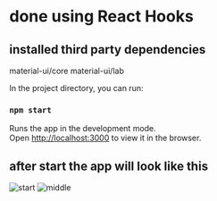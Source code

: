 # done using React Hooks 

## installed third party dependencies
  material-ui/core
  material-ui/lab

In the project directory, you can run:

### `npm start`

Runs the app in the development mode.\
Open [http://localhost:3000](http://localhost:3000) to view it in the browser.

## after start the app will look like this 
![start](https://user-images.githubusercontent.com/40380500/110643627-23f8f700-8169-11eb-8712-9f0ca9e58809.PNG)
![middle](https://user-images.githubusercontent.com/40380500/110643651-2c513200-8169-11eb-8c0a-58ca8a28afd9.PNG)
